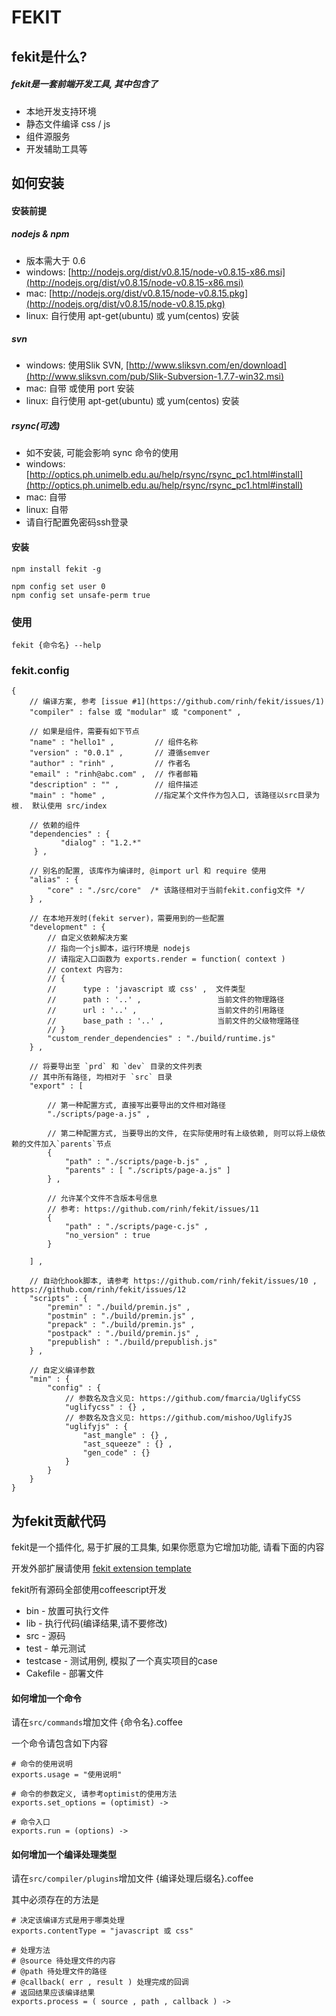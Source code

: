 FEKIT
=====================

## fekit是什么? ##

##### fekit是一套前端开发工具, 其中包含了
* 本地开发支持环境
* 静态文件编译 css / js
* 组件源服务
* 开发辅助工具等

## 如何安装 ##

#### 安装前提

##### nodejs & npm
* 版本需大于 0.6
* windows: [http://nodejs.org/dist/v0.8.15/node-v0.8.15-x86.msi](http://nodejs.org/dist/v0.8.15/node-v0.8.15-x86.msi)
* mac: [http://nodejs.org/dist/v0.8.15/node-v0.8.15.pkg](http://nodejs.org/dist/v0.8.15/node-v0.8.15.pkg)
* linux: 自行使用 apt-get(ubuntu) 或 yum(centos) 安装

##### svn
* windows: 使用Slik SVN, [http://www.sliksvn.com/en/download](http://www.sliksvn.com/pub/Slik-Subversion-1.7.7-win32.msi)
* mac: 自带 或使用 port 安装
* linux: 自行使用 apt-get(ubuntu) 或 yum(centos) 安装

##### rsync(可选) #####
* 如不安装, 可能会影响 sync 命令的使用 
* windows: [http://optics.ph.unimelb.edu.au/help/rsync/rsync_pc1.html#install](http://optics.ph.unimelb.edu.au/help/rsync/rsync_pc1.html#install)
* mac: 自带
* linux: 自带
* 请自行配置免密码ssh登录

#### 安装
    
    npm install fekit -g

    npm config set user 0
    npm config set unsafe-perm true

### 使用

    fekit {命令名} --help 

### fekit.config

    {
        // 编译方案, 参考 [issue #1](https://github.com/rinh/fekit/issues/1)
        "compiler" : false 或 "modular" 或 "component" ,

        // 如果是组件，需要有如下节点
        "name" : "hello1" ,         // 组件名称
        "version" : "0.0.1" ,       // 遵循semver
        "author" : "rinh" ,         // 作者名
        "email" : "rinh@abc.com" ,  // 作者邮箱
        "description" : "" ,        // 组件描述
        "main" : "home" ,           //指定某个文件作为包入口, 该路径以src目录为根.  默认使用 src/index  

        // 依赖的组件
        "dependencies" : {
               "dialog" : "1.2.*"    
         } , 

        // 别名的配置, 该库作为编译时, @import url 和 require 使用
        "alias" : {
            "core" : "./src/core"  /* 该路径相对于当前fekit.config文件 */
        } ,

        // 在本地开发时(fekit server)，需要用到的一些配置
        "development" : {
            // 自定义依赖解决方案
            // 指向一个js脚本，运行环境是 nodejs
            // 请指定入口函数为 exports.render = function( context )
            // context 内容为:
            // {
            //      type : 'javascript 或 css' ,  文件类型
            //      path : '..' ,                 当前文件的物理路径
            //      url : '..' ,                  当前文件的引用路径
            //      base_path : '..' ,            当前文件的父级物理路径
            // }
            "custom_render_dependencies" : "./build/runtime.js"
        } ,

        // 将要导出至 `prd` 和 `dev` 目录的文件列表
        // 其中所有路径, 均相对于 `src` 目录
        "export" : [

            // 第一种配置方式, 直接写出要导出的文件相对路径
            "./scripts/page-a.js" ,   

            // 第二种配置方式, 当要导出的文件, 在实际使用时有上级依赖, 则可以将上级依赖的文件加入`parents`节点
            { 
                "path" : "./scripts/page-b.js" ,
                "parents" : [ "./scripts/page-a.js" ]
            } , 

            // 允许某个文件不含版本号信息 
            // 参考: https://github.com/rinh/fekit/issues/11
            {
                "path" : "./scripts/page-c.js" , 
                "no_version" : true
            }
            
        ] ,

        // 自动化hook脚本, 请参考 https://github.com/rinh/fekit/issues/10 , https://github.com/rinh/fekit/issues/12
        "scripts" : {
            "premin" : "./build/premin.js" ,
            "postmin" : "./build/premin.js" ,
            "prepack" : "./build/premin.js" ,
            "postpack" : "./build/premin.js" , 
            "prepublish" : "./build/prepublish.js"
        } ,

        // 自定义编译参数
        "min" : {
            "config" : {
                // 参数名及含义见: https://github.com/fmarcia/UglifyCSS
                "uglifycss" : {} , 
                // 参数名及含义见: https://github.com/mishoo/UglifyJS
                "uglifyjs" : {
                    "ast_mangle" : {} , 
                    "ast_squeeze" : {} ,
                    "gen_code" : {}
                }
            }
        }
    }

## 为fekit贡献代码

fekit是一个插件化, 易于扩展的工具集, 如果你愿意为它增加功能, 请看下面的内容

开发外部扩展请使用 [fekit extension template](https://github.com/rinh/fekit-extension-template)

fekit所有源码全部使用coffeescript开发

* bin - 放置可执行文件
* lib - 执行代码(编译结果,请不要修改)
* src - 源码
* test - 单元测试
* testcase - 测试用例, 模拟了一个真实项目的case
* Cakefile - 部署文件

#### 如何增加一个命令  ####

请在`src/commands`增加文件 {命令名}.coffee

一个命令请包含如下内容 

    # 命令的使用说明
    exports.usage = "使用说明"
    
    # 命令的参数定义, 请参考optimist的使用方法
    exports.set_options = (optimist) ->
    
    # 命令入口
    exports.run = (options) ->

#### 如何增加一个编译处理类型 ####

请在`src/compiler/plugins`增加文件 {编译处理后缀名}.coffee

其中必须存在的方法是

    # 决定该编译方式是用于哪类处理
    exports.contentType = "javascript 或 css"
    
    # 处理方法
    # @source 待处理文件的内容
    # @path 待处理文件的路径
    # @callback( err , result ) 处理完成的回调
    # 返回结果应该编译结果 
    exports.process = ( source , path , callback ) ->

